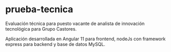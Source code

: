 # prueba-tecnica
Evaluación técnica para puesto vacante de analista de innovación tecnológica para Grupo Castores.

Aplicación desarrollada en Angular 11 para frontend, nodeJs con framework express para backend y base de datos MySQL.

